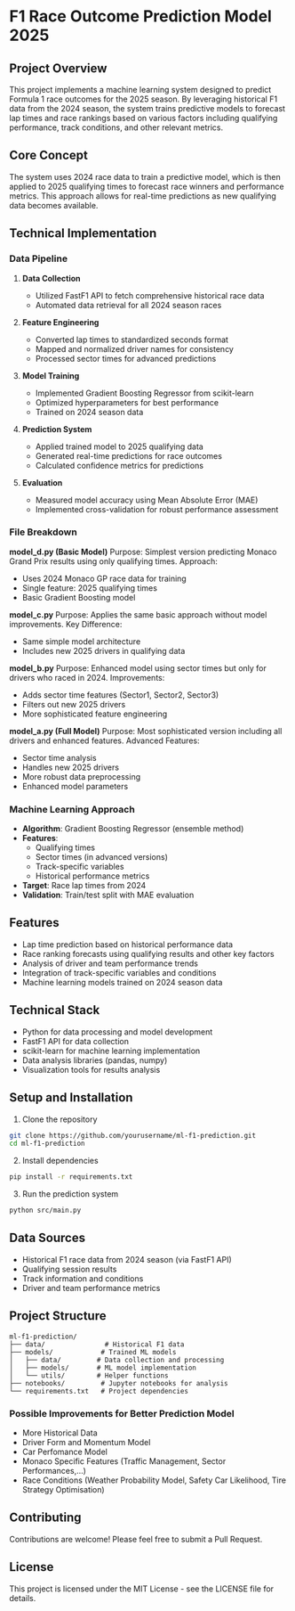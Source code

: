 # F1 Race Outcome Prediction Model 2025

## Project Overview
This project implements a machine learning system designed to predict Formula 1 race outcomes for the 2025 season. By leveraging historical F1 data from the 2024 season, the system trains predictive models to forecast lap times and race rankings based on various factors including qualifying performance, track conditions, and other relevant metrics.

## Core Concept
The system uses 2024 race data to train a predictive model, which is then applied to 2025 qualifying times to forecast race winners and performance metrics. This approach allows for real-time predictions as new qualifying data becomes available.

## Technical Implementation

### Data Pipeline
1. **Data Collection**
   - Utilized FastF1 API to fetch comprehensive historical race data
   - Automated data retrieval for all 2024 season races

2. **Feature Engineering**
   - Converted lap times to standardized seconds format
   - Mapped and normalized driver names for consistency
   - Processed sector times for advanced predictions

3. **Model Training**
   - Implemented Gradient Boosting Regressor from scikit-learn
   - Optimized hyperparameters for best performance
   - Trained on 2024 season data

4. **Prediction System**
   - Applied trained model to 2025 qualifying data
   - Generated real-time predictions for race outcomes
   - Calculated confidence metrics for predictions

5. **Evaluation**
   - Measured model accuracy using Mean Absolute Error (MAE)
   - Implemented cross-validation for robust performance assessment

### File Breakdown
**model_d.py (Basic Model)**
Purpose: Simplest version predicting Monaco Grand Prix results using only qualifying times.
Approach:
- Uses 2024 Monaco GP race data for training
- Single feature: 2025 qualifying times
- Basic Gradient Boosting model 

**model_c.py**
Purpose: Applies the same basic approach without model improvements.
Key Difference:
- Same simple model architecture
- Includes new 2025 drivers in qualifying data

**model_b.py**
Purpose: Enhanced model using sector times but only for drivers who raced in 2024.
Improvements:
- Adds sector time features (Sector1, Sector2, Sector3)
- Filters out new 2025 drivers
- More sophisticated feature engineering

**model_a.py (Full Model)**
Purpose: Most sophisticated version including all drivers and enhanced features.
Advanced Features:
- Sector time analysis
- Handles new 2025 drivers
- More robust data preprocessing
- Enhanced model parameters

### Machine Learning Approach
- **Algorithm**: Gradient Boosting Regressor (ensemble method)
- **Features**:
  - Qualifying times
  - Sector times (in advanced versions)
  - Track-specific variables
  - Historical performance metrics
- **Target**: Race lap times from 2024
- **Validation**: Train/test split with MAE evaluation

## Features
- Lap time prediction based on historical performance data
- Race ranking forecasts using qualifying results and other key factors
- Analysis of driver and team performance trends
- Integration of track-specific variables and conditions
- Machine learning models trained on 2024 season data

## Technical Stack
- Python for data processing and model development
- FastF1 API for data collection
- scikit-learn for machine learning implementation
- Data analysis libraries (pandas, numpy)
- Visualization tools for results analysis

## Setup and Installation
1. Clone the repository
```bash
git clone https://github.com/yourusername/ml-f1-prediction.git
cd ml-f1-prediction
```

2. Install dependencies
```bash
pip install -r requirements.txt
```

3. Run the prediction system
```bash
python src/main.py
```

## Data Sources
- Historical F1 race data from 2024 season (via FastF1 API)
- Qualifying session results
- Track information and conditions
- Driver and team performance metrics

## Project Structure
```
ml-f1-prediction/
├── data/               # Historical F1 data
├── models/            # Trained ML models
│   ├── data/         # Data collection and processing
│   ├── models/       # ML model implementation
│   └── utils/        # Helper functions
├── notebooks/         # Jupyter notebooks for analysis
└── requirements.txt   # Project dependencies
```

### Possible Improvements for Better Prediction Model
- More Historical Data
- Driver Form and Momentum Model
- Car Perfomance Model
- Monaco Specific Features (Traffic Management, Sector Performances,...)
- Race Conditions (Weather Probability Model, Safety Car Likelihood, Tire Strategy Optimisation)

## Contributing
Contributions are welcome! Please feel free to submit a Pull Request.

## License
This project is licensed under the MIT License - see the LICENSE file for details.
